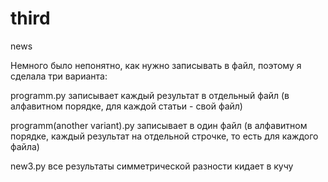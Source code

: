 # third
news

Немного было непонятно, как нужно записывать в файл, поэтому я сделала три варианта:

programm.py записывает каждый результат в отдельный файл (в алфавитном порядке, для каждой статьи - свой файл)

programm(another variant).py записывает в один файл (в алфавитном порядке, каждый результат на отдельной строчке, то есть для каждого файла)

new3.py все результаты симметрической разности кидает в кучу
